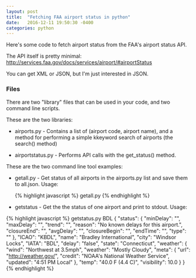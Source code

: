 ```yaml
---
layout: post
title:  "Fetching FAA airport status in python"
date:   2016-12-11 19:50:30 -0400
categories: python
---
```


Here's some code to fetch airport status from the FAA's airport status
API.

The API itself is pretty minimal: http://services.faa.gov/docs/services/airport/#airportStatus

You can get XML or JSON, but I'm just interested in JSON.

### Files

There are two "library" files that can be used in your code, and two
command line scripts. 

These are the two libraries:

* airports.py - Contains a list of (airport code, airport name), and a method
for performing a simple kkeyword search of airports (the search() method)

* airportstatus.py - Performs API calls with the get_status() method. 

These are the two command line tool examples:

* getall.py - Get status of all airports in the airports.py list and save
  them to all.json. Usage:

  {% highlight javascript %}
  getall.py
  {% endhighlight %}

* getstatus - Get the the status of one airport and print to stdout. Usage:

{% highlight javascript %}
    getstatus.py BDL
    {
      "status": {
        "minDelay": "", 
        "maxDelay": "", 
        "trend": "", 
        "reason": "No known delays for this airport.", 
        "closureEnd": "", 
        "avgDelay": "", 
        "closureBegin": "", 
        "endTime": "", 
        "type": ""
      }, 
      "ICAO": "KBDL", 
      "name": "Bradley International", 
      "city": "Windsor Locks", 
      "IATA": "BDL", 
      "delay": "false", 
      "state": "Connecticut", 
      "weather": {
        "wind": "Northwest at 3.5mph", 
        "weather": "Mostly Cloudy", 
        "meta": {
          "url": "http://weather.gov/", 
          "credit": "NOAA's National Weather Service", 
          "updated": "4:51 PM Local"
        }, 
        "temp": "40.0 F (4.4 C)", 
        "visibility": 10.0
      }
    }
{% endhighlight %}
